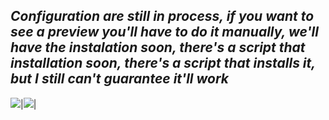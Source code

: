 ## *Configuration are still in process, if you want to see a preview you'll have to do it manually, we'll have the instalation soon, there's a script that installation soon, there's a script that installs it, but I still can't guarantee it'll work*

<img src="https://next.ossinsight.io/widgets/official/analyze-repo-stars-map/thumbnail.png?activity=stars&repo_id=41986369&image_size=auto" />|<img src="https://next.ossinsight.io/widgets/official/analyze-repo-stars-history/thumbnail.png?repo_id=41986369&image_size=auto" />|



